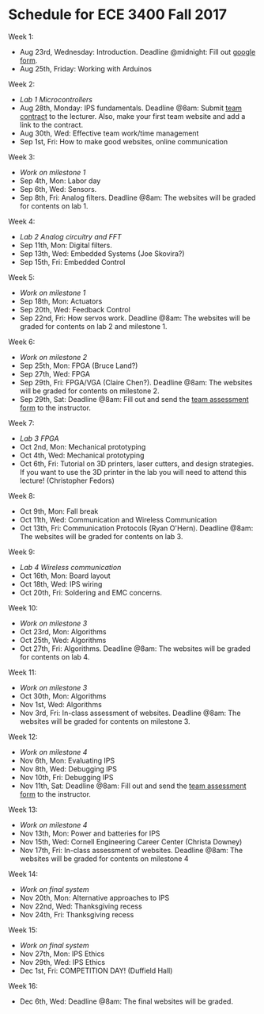 # Schedule for ECE 3400 Fall 2017

Week 1:
* Aug 23rd, Wednesday: Introduction. Deadline @midnight: Fill out [google form](https://goo.gl/forms/G54ZCPmXbgT65QS32).
* Aug 25th, Friday: Working with Arduinos

Week 2:
* *Lab 1 Microcontrollers*
* Aug 28th, Monday: IPS fundamentals. Deadline @8am: Submit [team contract](./Teamwork/Team_Contract.md) to the lecturer. Also, make your first team website and add a link to the contract.
* Aug 30th, Wed: Effective team work/time management
* Sep 1st, Fri: How to make good websites, online communication

Week 3:
* *Work on milestone 1*
* Sep 4th, Mon: Labor day
* Sep 6th, Wed: Sensors.
* Sep 8th, Fri: Analog filters. Deadline @8am: The websites will be graded for contents on lab 1.

Week 4:
* *Lab 2 Analog circuitry and FFT*
* Sep 11th, Mon: Digital filters.
* Sep 13th, Wed: Embedded Systems (Joe Skovira?)
* Sep 15th, Fri: Embedded Control 

Week 5:
* *Work on milestone 1*
* Sep 18th, Mon: Actuators
* Sep 20th, Wed: Feedback Control
* Sep 22nd, Fri: How servos work. Deadline @8am: The websites will be graded for contents on lab 2 and milestone 1.

Week 6:
* *Work on milestone 2*
* Sep 25th, Mon: FPGA (Bruce Land?)
* Sep 27th, Wed: FPGA
* Sep 29th, Fri: FPGA/VGA (Claire Chen?). Deadline @8am: The websites will be graded for contents on milestone 2.
* Sep 29th, Sat: Deadline @8am: Fill out and send the [team assessment form](./Teamwork/GroupProcess-QualitativePeerSelfEval.docx) to the instructor.

Week 7:
* *Lab 3 FPGA*
* Oct 2nd, Mon: Mechanical prototyping
* Oct 4th, Wed: Mechanical prototyping 
* Oct 6th, Fri: Tutorial on 3D printers, laser cutters, and design strategies. If you want to use the 3D printer in the lab you will need to attend this lecture! (Christopher Fedors)

Week 8:
* Oct 9th, Mon: Fall break
* Oct 11th, Wed: Communication and Wireless Communication
* Oct 13th, Fri: Communication Protocols (Ryan O'Hern). Deadline @8am: The websites will be graded for contents on lab 3.

Week 9:
* *Lab 4 Wireless communication*
* Oct 16th, Mon: Board layout
* Oct 18th, Wed: IPS wiring
* Oct 20th, Fri: Soldering and EMC concerns. 

Week 10:
* *Work on milestone 3*
* Oct 23rd, Mon: Algorithms
* Oct 25th, Wed: Algorithms
* Oct 27th, Fri: Algorithms. Deadline @8am: The websites will be graded for contents on lab 4.

Week 11:
* *Work on milestone 3*
* Oct 30th, Mon: Algorithms
* Nov 1st, Wed: Algorithms
* Nov 3rd, Fri: In-class assessment of websites. Deadline @8am: The websites will be graded for contents on milestone 3.

Week 12:
* *Work on milestone 4*
* Nov 6th, Mon: Evaluating IPS
* Nov 8th, Wed: Debugging IPS
* Nov 10th, Fri: Debugging IPS
* Nov 11th, Sat: Deadline @8am: Fill out and send the [team assessment form](./Teamwork/GroupProcess-QualitativePeerSelfEval.docx) to the instructor.

Week 13:
* *Work on milestone 4*
* Nov 13th, Mon: Power and batteries for IPS
* Nov 15th, Wed: Cornell Engineering Career Center (Christa Downey)
* Nov 17th, Fri: In-class assessment of websites. Deadline @8am: The websites will be graded for contents on milestone 4

Week 14:
* *Work on final system*
* Nov 20th, Mon: Alternative approaches to IPS
* Nov 22nd, Wed: Thanksgiving recess
* Nov 24th, Fri: Thanksgiving recess

Week 15:
* *Work on final system*
* Nov 27th, Mon: IPS Ethics
* Nov 29th, Wed: IPS Ethics
* Dec 1st, Fri: COMPETITION DAY! (Duffield Hall)

Week 16:
- Dec 6th, Wed: Deadline @8am: The final websites will be graded.

